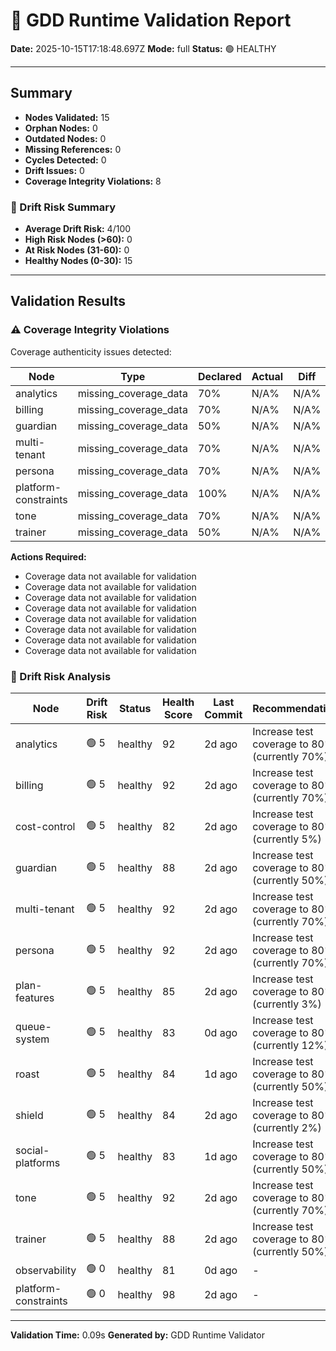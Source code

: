 # 🧩 GDD Runtime Validation Report

**Date:** 2025-10-15T17:18:48.697Z
**Mode:** full
**Status:** 🟢 HEALTHY

---

## Summary

- **Nodes Validated:** 15
- **Orphan Nodes:** 0
- **Outdated Nodes:** 0
- **Missing References:** 0
- **Cycles Detected:** 0
- **Drift Issues:** 0
- **Coverage Integrity Violations:** 8

### 🔮 Drift Risk Summary

- **Average Drift Risk:** 4/100
- **High Risk Nodes (>60):** 0
- **At Risk Nodes (31-60):** 0
- **Healthy Nodes (0-30):** 15

---

## Validation Results

### ⚠️ Coverage Integrity Violations

Coverage authenticity issues detected:

| Node | Type | Declared | Actual | Diff | Severity |
|------|------|----------|--------|------|----------|
| analytics | missing_coverage_data | 70% | N/A% | N/A% | warning |
| billing | missing_coverage_data | 70% | N/A% | N/A% | warning |
| guardian | missing_coverage_data | 50% | N/A% | N/A% | warning |
| multi-tenant | missing_coverage_data | 70% | N/A% | N/A% | warning |
| persona | missing_coverage_data | 70% | N/A% | N/A% | warning |
| platform-constraints | missing_coverage_data | 100% | N/A% | N/A% | warning |
| tone | missing_coverage_data | 70% | N/A% | N/A% | warning |
| trainer | missing_coverage_data | 50% | N/A% | N/A% | warning |

**Actions Required:**
- Coverage data not available for validation
- Coverage data not available for validation
- Coverage data not available for validation
- Coverage data not available for validation
- Coverage data not available for validation
- Coverage data not available for validation
- Coverage data not available for validation
- Coverage data not available for validation

### 🔮 Drift Risk Analysis

| Node | Drift Risk | Status | Health Score | Last Commit | Recommendations |
|------|------------|--------|--------------|-------------|-----------------|
| analytics | 🟢 5 | healthy | 92 | 2d ago | Increase test coverage to 80%+ (currently 70%) |
| billing | 🟢 5 | healthy | 92 | 2d ago | Increase test coverage to 80%+ (currently 70%) |
| cost-control | 🟢 5 | healthy | 82 | 2d ago | Increase test coverage to 80%+ (currently 5%) |
| guardian | 🟢 5 | healthy | 88 | 2d ago | Increase test coverage to 80%+ (currently 50%) |
| multi-tenant | 🟢 5 | healthy | 92 | 2d ago | Increase test coverage to 80%+ (currently 70%) |
| persona | 🟢 5 | healthy | 92 | 2d ago | Increase test coverage to 80%+ (currently 70%) |
| plan-features | 🟢 5 | healthy | 85 | 2d ago | Increase test coverage to 80%+ (currently 3%) |
| queue-system | 🟢 5 | healthy | 83 | 0d ago | Increase test coverage to 80%+ (currently 12%) |
| roast | 🟢 5 | healthy | 84 | 1d ago | Increase test coverage to 80%+ (currently 50%) |
| shield | 🟢 5 | healthy | 84 | 2d ago | Increase test coverage to 80%+ (currently 2%) |
| social-platforms | 🟢 5 | healthy | 83 | 1d ago | Increase test coverage to 80%+ (currently 50%) |
| tone | 🟢 5 | healthy | 92 | 2d ago | Increase test coverage to 80%+ (currently 70%) |
| trainer | 🟢 5 | healthy | 88 | 2d ago | Increase test coverage to 80%+ (currently 50%) |
| observability | 🟢 0 | healthy | 81 | 0d ago | - |
| platform-constraints | 🟢 0 | healthy | 98 | 2d ago | - |

---

**Validation Time:** 0.09s
**Generated by:** GDD Runtime Validator
